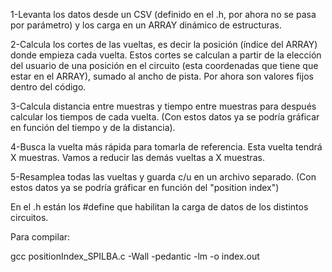 1-Levanta los datos desde un CSV (definido en el .h, por ahora no se pasa por parámetro) y los carga en un ARRAY dinámico de estructuras.

2-Calcula los cortes de las vueltas, es decir la posición (índice del ARRAY) donde empieza cada vuelta. 
Estos cortes se calculan a partir de la elección del usuario de una posición en el circuito (esta coordenadas que tiene que estar en el ARRAY),
sumado al ancho de pista. Por ahora son valores fijos dentro del código.

3-Calcula distancia entre muestras y tiempo entre muestras para después calcular los tiempos de cada vuelta. 
(Con estos datos ya se podría gráficar en función del tiempo y de la distancia).

4-Busca la vuelta más rápida para tomarla de referencia. Esta vuelta tendrá X muestras. 
Vamos a reducir las demás vueltas a X muestras.

5-Resamplea todas las vueltas y guarda c/u en un archivo separado.
(Con estos datos ya se podría gráficar en función del "position index")

En el .h están los #define que habilitan la carga de datos de los distintos circuitos.


Para compilar: 

gcc positionIndex_SPILBA.c -Wall -pedantic -lm -o index.out
